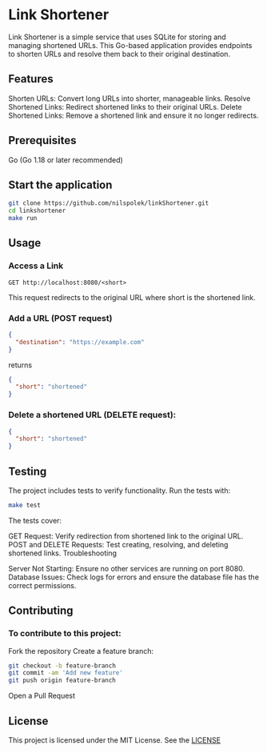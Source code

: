 # Link Shortener

Link Shortener is a simple service that uses SQLite for storing and managing shortened URLs. This Go-based application provides endpoints to shorten URLs and resolve them back to their original destination.

## Features

Shorten URLs: Convert long URLs into shorter, manageable links.
Resolve Shortened Links: Redirect shortened links to their original URLs.
Delete Shortened Links: Remove a shortened link and ensure it no longer redirects.
## Prerequisites

Go (Go 1.18 or later recommended)
## Start the application

```bash
git clone https://github.com/nilspolek/linkShortener.git
cd linkshortener
make run
```

## Usage

### Access a Link

```http
GET http://localhost:8080/<short>
```
This request redirects to the original URL where short is the shortened link.

### Add a URL (POST request)
```json
{
  "destination": "https://example.com"
}
```
returns
```json
{
  "short": "shortened"
}
```
### Delete a shortened URL (DELETE request):
```json
{
  "short": "shortened"
}
```
## Testing

The project includes tests to verify functionality. Run the tests with:

```bash
make test
```
The tests cover:

GET Request: Verify redirection from shortened link to the original URL.
POST and DELETE Requests: Test creating, resolving, and deleting shortened links.
Troubleshooting

Server Not Starting: Ensure no other services are running on port 8080.
Database Issues: Check logs for errors and ensure the database file has the correct permissions.

## Contributing

### To contribute to this project:

Fork the repository
Create a feature branch:
```bash
git checkout -b feature-branch
git commit -am 'Add new feature'
git push origin feature-branch
```
Open a Pull Request
## License
This project is licensed under the MIT License. See the [LICENSE](LICENSE.md)

